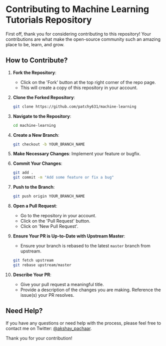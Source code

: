 
# Contributing to Machine Learning Tutorials Repository

First off, thank you for considering contributing to this repository! Your contributions are what make the open-source community such an amazing place to be, learn, and grow.

## How to Contribute?

1. **Fork the Repository**: 
    - Click on the 'Fork' button at the top right corner of the repo page.
    - This will create a copy of this repository in your account.

2. **Clone the Forked Repository**:
    ```bash
    git clone https://github.com/patchy631/machine-learning
    ```

3. **Navigate to the Repository**:
    ```bash
    cd machine-learning
    ```

4. **Create a New Branch**:
    ```bash
    git checkout -b YOUR_BRANCH_NAME
    ```

5. **Make Necessary Changes**: Implement your feature or bugfix.

6. **Commit Your Changes**:
    ```bash
    git add .
    git commit -m "Add some feature or fix a bug"
    ```

7. **Push to the Branch**:
    ```bash
    git push origin YOUR_BRANCH_NAME
    ```

8. **Open a Pull Request**: 
    - Go to the repository in your account.
    - Click on the 'Pull Request' button.
    - Click on 'New Pull Request'.

9. **Ensure Your PR is Up-to-Date with Upstream Master**:
    - Ensure your branch is rebased to the latest `master` branch from upstream.
    ```bash
    git fetch upstream
    git rebase upstream/master
    ```

10. **Describe Your PR**:
    - Give your pull request a meaningful title.
    - Provide a description of the changes you are making. Reference the issue(s) your PR resolves.

## Need Help?

If you have any questions or need help with the process, please feel free to contact me on Twitter: [@akshay_pachaar](https://twitter.com/akshay_pachaar).

Thank you for your contribution!
